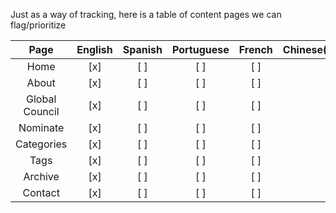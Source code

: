 Just as a way of tracking, here is a table of content pages we can flag/prioritize

|      Page      	| English 	|        Spanish 	|      Portuguese      	|      French  	| Chinese(Mandarin)  | Russian    	| Arabic  	| Comments 	|
|:--------------:	|:---------:	|:-------:	|:----------:	|:------:	|:------------------:	|:-------:	|:--------:	|:--------: |
| Home           	|  [x]     	| [ ]     	| [ ]        	| [ ]    	| [ ]                	| [ ]     		| [ ]     | -        	|
| About          	|  [x]     	| [ ]     	| [ ]        	| [ ]    	| [ ]                	| [ ]     		| [ ]     | -        	|
| Global Council 	|  [x]     	| [ ]     	| [ ]        	| [ ]    	| [ ]                	| [ ]     		| [ ]     | -        	|
| Nominate       	|  [x]     	| [ ]     	| [ ]        	| [ ]    	| [ ]                	| [ ]     		| [ ]     | -        	|
| Categories      |  [x]     	| [ ]     	| [ ]        	| [ ]    	| [ ]                	| [ ]     		| [ ]     | -        	|
| Tags           	|  [x]     	| [ ]     	| [ ]        	| [ ]    	| [ ]                	| [ ]     		| [ ]     | -        	|
| Archive         |  [x]     	| [ ]     	| [ ]        	| [ ]    	| [ ]                	| [ ]     		| [ ]     | -        	|
| Contact        	|  [x]     	| [ ]     	| [ ]        	| [ ]    	| [ ]                	| [ ]     		| [ ]     | -        	|
